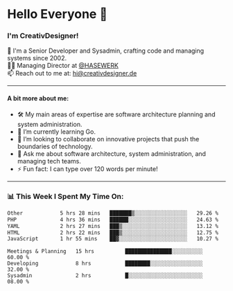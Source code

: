 # Hello Everyone 👋

### I'm CreativDesigner!

🔭 I'm a Senior Developer and Sysadmin, crafting code and managing systems since 2002.  
👨‍💼 Managing Director at [@HASEWERK](https://github.com/HASEWERK)  
📫 Reach out to me at: [hi@creativdesigner.de](mailto:hi@creativdesigner.de)  

---

#### A bit more about me:

- 🛠 My main areas of expertise are software architecture planning and system administration.
- 🌱 I’m currently learning Go.
- 👯 I’m looking to collaborate on innovative projects that push the boundaries of technology.
- 💬 Ask me about software architecture, system administration, and managing tech teams.
- ⚡ Fun fact: I can type over 120 words per minute!  

---

### 📊 **This Week I Spent My Time On:**

<!--START_SECTION:waka-->

```txt
Other            5 hrs 28 mins   ███████▒░░░░░░░░░░░░░░░░░   29.26 %
PHP              4 hrs 36 mins   ██████░░░░░░░░░░░░░░░░░░░   24.63 %
YAML             2 hrs 27 mins   ███▒░░░░░░░░░░░░░░░░░░░░░   13.12 %
HTML             2 hrs 22 mins   ███▒░░░░░░░░░░░░░░░░░░░░░   12.75 %
JavaScript       1 hr 55 mins    ██▓░░░░░░░░░░░░░░░░░░░░░░   10.27 %
```

<!--END_SECTION:waka-->

```text
Meetings & Planning   15 hrs          ███████████████░░░░░░░░░░   60.00 % 
Developing            8 hrs           ████████░░░░░░░░░░░░░░░░░   32.00 % 
Sysadmin              2 hrs           █░░░░░░░░░░░░░░░░░░░░░░░░   08.00 %

